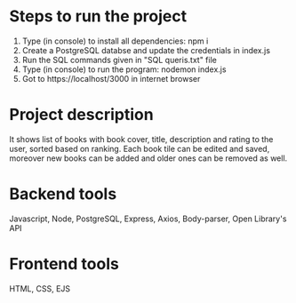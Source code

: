 # Steps to run the project
1) Type (in console) to install all dependencies: npm i
2) Create a PostgreSQL databse and update the credentials in index.js
3) Run the SQL commands given in "SQL queris.txt" file
4) Type (in console) to run the program: nodemon index.js
5) Got to https://localhost/3000 in internet browser

# Project description
It shows list of books with book cover, title, description and rating to the user, sorted based on ranking.
Each book tile can be edited and saved, moreover new books can be added and older ones can be removed as well.

# Backend tools
Javascript, Node, PostgreSQL, Express, Axios, Body-parser, Open Library's API

# Frontend tools
HTML, CSS, EJS 
